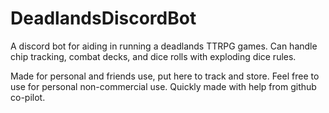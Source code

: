 # DeadlandsDiscordBot
A discord bot for aiding in running a deadlands TTRPG games. Can handle chip tracking, combat decks, and dice rolls with exploding dice rules.

Made for personal and friends use, put here to track and store. Feel free to use for personal non-commercial use.
Quickly made with help from github co-pilot.
